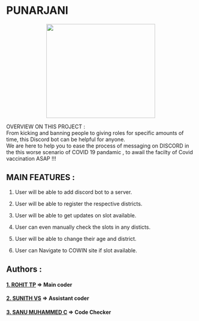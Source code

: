 # PUNARJANI 
 <p align="center"> <img src="https://user-images.githubusercontent.com/78996425/118625708-de4f4f00-b7e7-11eb-8041-e92ca4dc19c3.png" width="290" height="250" /> 
   
 OVERVIEW ON THIS PROJECT :\
 From kicking and banning people to giving roles for specific amounts of time, this Discord bot can be helpful for anyone.\
 We are here to help you to ease the process of messaging on DISCORD in the this worse scenario of COVID 19 pandamic , to awail the facilty of Covid vaccination ASAP !!!
 
 

## MAIN FEATURES :
1. User will be able to add discord bot to a server.

2. User will be able to register the respective districts.
3. User will be able to get updates on slot available.
4. User can even manually check the slots in any disticts.
5. User will be able to change their age and district.
6. User can Navigate to COWIN site if slot available.

## Authors :
#### <a href="https://github.com/rohittp0"> 1. ROHIT TP</a>         => Main coder
#### <a href="https://github.com/sunithvs"> 2. SUNITH VS</a>        => Assistant coder 
#### <a href="https://github.com/sanumuhammedc"> 3. SANU MUHAMMED C</a>  => Code Checker




 


